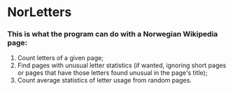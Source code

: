 # NorLetters
### This is what the program can do with a Norwegian Wikipedia page:
1. Count letters of a given page;
2. Find pages with unusual letter statistics (if wanted, ignoring short pages or pages that have those letters found unusual in the page's title);
3. Count average statistics of letter usage from random pages.

